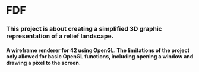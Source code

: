 # FDF
### This project is about creating a simplified 3D graphic representation of a relief landscape.
#### A wireframe renderer for 42 using OpenGL. The limitations of the project only allowed for basic OpenGL functions, including opening a window and drawing a pixel to the screen.

